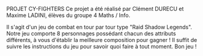 PROJET CY-FIGHTERS
Ce projet a été réalisé par Clément DURECU et Maxime LADINI, élèves du groupe 4 Maths / Info.

Il s'agit d'un jeu de combat en tour par tour type "Raid Shadow Legends".
Notre jeu comporte 8 personnages possédant chacun des attributs différents, à vous d'établir la meilleure composition pour gagner !
Il suffit de suivre les instructions du jeu pour savoir quoi faire à tout moment.
Bon jeu !
